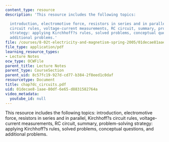 ```yaml
---
content_type: resource
description: 'This resource includes the following topics:

  introduction, electromotive force, resistors in series and in parallel, Kirchhoff?s
  circuit rules, voltage-current measurements, RC circuit, summary, problem-solving
  strategy: applying Kirchhoff?s rules, solved problems, conceptual questions, and
  additional problems.'
file: /courses/8-02t-electricity-and-magnetism-spring-2005/01decae81aae80df6e65d8831582764a_chap7dc_circuits.pdf
file_type: application/pdf
learning_resource_types:
- Lecture Notes
ocw_type: OCWFile
parent_title: Lecture Notes
parent_type: CourseSection
parent_uid: 8c57fc19-927d-cd77-b384-2f8eed1c0daf
resourcetype: Document
title: chap7dc_circuits.pdf
uid: 01decae8-1aae-80df-6e65-d8831582764a
video_metadata:
  youtube_id: null
---
```

This resource includes the following topics:
introduction, electromotive force, resistors in series and in parallel, Kirchhoff?s circuit rules, voltage-current measurements, RC circuit, summary, problem-solving strategy: applying Kirchhoff?s rules, solved problems, conceptual questions, and additional problems.

